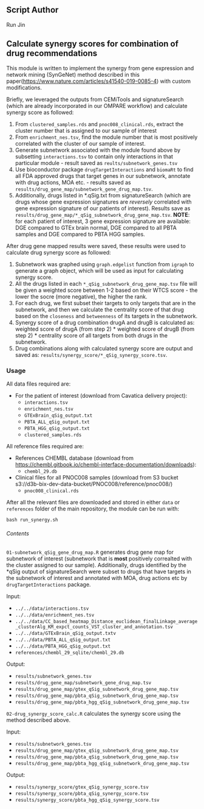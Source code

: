 ## Script Author

Run Jin

## Calculate synergy scores for combination of drug recommendations
This module is written to implement the synergy from gene expression and network mining (SynGeNet) method described in this paper(https://www.nature.com/articles/s41540-019-0085-4) with custom modifications.

Briefly, we leveraged the outputs from CEMiTools and signatureSearch (which are already incorporated in our OMPARE workflow) and calculate synergy score as followed:
1. From `clustered_samples.rds` and `pnoc008_clinical.rds`, extract the cluster number that is assigned to our sample of interest 
2. From `enrichment_nes.tsv`, find the module number that is most positively correlated with the cluster of our sample of interest.
3. Generate subnetwork associated with the module found above by subsetting `interactions.tsv` to contain only interactions in that particular module - result saved as `reults/subnetwork_genes.tsv`
4. Use bioconductor package `drugTargetInteractions` and `biomaRt` to find all FDA approved drugs that target genes in our subnetwork, annotate with drug actions, MOA etc. - results saved as  `results/drug_gene_map/subnetwork_gene_drug_map.tsv`.
5. Additionally, drugs listed in *.qSig.txt from signatureSearch (which are drugs whose gene expression signatures are _reversely_ correlated with gene expression signature of our patients of interest). 
Results save as `results/drug_gene_map/*_qSig_subnetwork_drug_gene_map.tsv`.
**NOTE**: for each patient of interest, 3 gene expression signature are available: DGE compared to GTEx brain normal, DGE compared to all PBTA samples and DGE compared to PBTA HGG samples. 

After drug gene mapped results were saved, these results were used to calculate drug synergy score as followed:
1. Subnetwork was graphed using `graph.edgelist` function from `igraph` to generate a graph object, which will be used as input for calculating synergy score.
2. All the drugs listed in each `*_qSig_subnetwork_drug_gene_map.tsv` file will be given a weighted score between 1-2 based on their WTCS score - the lower the socre (more negative), the higher the rank.
3. For each drug, we first subset their targets to only targets that are in the subnetwork, and then we calculate the centrality score of that drug based on the `closeness` and `betweenness` of its targets in the subnetwork.
4. Synergy score of a drug combination drugA and drugB is calculated as: weighted score of drugA (from step 2) * weighted score of drugB (from step 2) * centrality score of all targets from both drugs in the subnetwork. 
5. Drug combinations along with calculated synergy score are output and saved as: `results/synergy_score/*_qSig_synergy_score.tsv`.

### Usage

All data files required are:
  - For the patient of interest (download from Cavatica delivery project):
    - `interactions.tsv`
    - `enrichment_nes.tsv`
    - `GTExBrain_qSig_output.txt`
    - `PBTA_ALL_qSig_output.txt`
    - `PBTA_HGG_qSig_output.txt`
    - `clustered_samples.rds`
  
All reference files required are:
  - References CHEMBL database (download from https://chembl.gitbook.io/chembl-interface-documentation/downloads):
    - `chembl_29.db`
  - Clinical files for all PNOC008 samples (download from S3 bucket s3://d3b-bix-dev-data-bucket/PNOC008/reference/pnoc008/)
    - `pnoc008_clinical.rds`
    
After all the relevant files are downloaded and stored in either `data` or `references` folder of the main repository, the module can be run with:
  
  ```
bash run_synergy.sh
```

###### Contents

`01-subnetwork_qSig_gene_drug_map.R` generates drug gene map for subnetwork of interest (subnetwork that is **most** positively correalted with the cluster assigned to our sample). 
Additionally, drugs identified by the *qSig output of signatureSearch were subset to drugs that have targets in the subnetwork of interest and annotated with MOA, drug actions etc by `drugTargetInteractions` package.

Input:
  - `../../data/interactions.tsv`
  - `../../data/enrichment_nes.tsv`
  - `../../data/CC_based_heatmap_Distance_euclidean_finalLinkage_average_clusterAlg_KM_expct_counts_VST_cluster_and_annotation.tsv`
  - `../../data/GTExBrain_qSig_output.txtv`
  - `../../data/PBTA_ALL_qSig_output.txt`
  - `../../data/PBTA_HGG_qSig_output.txt`
  - `references/chembl_29_sqlite/chembl_29.db`

Output:
  - `results/subnetwork_genes.tsv`
  - `results/drug_gene_map/subnetwork_gene_drug_map.tsv`
  - `results/drug_gene_map/gtex_qSig_subnetwork_drug_gene_map.tsv`
  - `results/drug_gene_map/pbta_qSig_subnetwork_drug_gene_map.tsv`
  - `results/drug_gene_map/pbta_hgg_qSig_subnetwork_drug_gene_map.tsv`
  
`02-drug_synergy_score_calc.R` calculates the synergy score using the method described above.

Input:
  - `results/subnetwork_genes.tsv`
  - `results/drug_gene_map/gtex_qSig_subnetwork_drug_gene_map.tsv`
  - `results/drug_gene_map/pbta_qSig_subnetwork_drug_gene_map.tsv`
  - `results/drug_gene_map/pbta_hgg_qSig_subnetwork_drug_gene_map.tsv`

Output:
  - `results/synergy_score/gtex_qSig_synergy_score.tsv`
  - `results/synergy_score/pbta_qSig_synergy_score.tsv`
  - `results/synergy_score/pbta_hgg_qSig_synergy_score.tsv`


